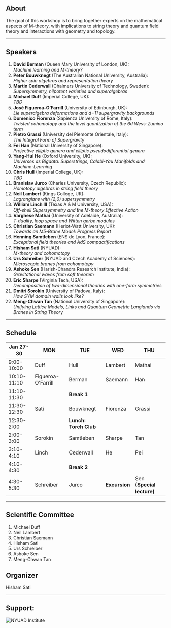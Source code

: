 ## About

The goal of this workshop is to bring together experts on the mathematical aspects of 
M-theory, with implications to string theory and  quantum field theory and interactions 
with geometry and topology. 


___
## Speakers

1. **David Berman**  (Queen Mary University of London, UK):<br /> 
*Machine learning and M-theory?*
2. **Peter Bouwknegt** (The Australian National University, Australia):<br />
*Higher spin algebras and representation theory*
3. **Martin Cederwall** (Chalmers University of Technology, Sweden):  
*Supersymmetry, nilpotent varieties and superalgebras*
4. **Michael Duff**  (Imperial College, UK):<br />
*TBD*
5. **José Figueroa-O’Farrill** (University of Edinburgh, UK):<br />
*Lie superalgebra deformations and d=11 supergravity backgrounds* 
6. **Domenico Fiorenza** (Sapienza University of Rome, Italy):<br />
*Twisted cohomotopy and the level quantization of the 6d Wess-Zumino term*
7. **Pietro Grassi** (University del Piemonte Orientale, Italy):<br />
*The Integral Form of Supergravity*
8. **Fei Han**  (National University of Singapore):<br />
*Projective elliptic genera and elliptic pseudodifferential genera*
9. **Yang-Hui He** (Oxford University, UK):<br />
*Universes as Bigdata:  Superstrings, Calabi-Yau Manifolds and Machine-Learning*
10. **Chris Hull** (Imperial College, UK):<br />
*TBD*
11. **Branislav Jurco** (Charles University, Czech Republic):<br />
*Homotopy algebras in string field theory*
12. **Neil Lambert** (Kings College, UK):<br />
*Lagrangians with (2,0) supersymmetry*
13. **William Linch III**  (Texas A & M University, USA):<br />
*Off-shell Supersymmetry and the M-theory Effective Action*
14. **Varghese Mathai** (University of Adelaide, Australia):<br />
*T-duality, loop space and Witten gerbe modules*
15. **Christian Saemann** (Heriot-Watt University, UK):<br />
*Towards an M5-Brane Model: Progress Report*
16. **Henning Samtleben** (ENS de Lyon, France):<br />
*Exceptional field theories and AdS compactifications*
17. **Hisham Sati** (NYUAD):<br />
*M-theory and cohomotopy*  
18. **Urs Schreiber** (NYUAD and Czech Academy of Sciences):<br />
*Microscopic branes from cohomotopy*
19. **Ashoke Sen** (Harish-Chandra Research Institute, India):<br />
*Gravitational waves from soft theorem*
20. **Eric Sharpe** (Virginia Tech, USA):<br />
*Decomposition of two-dimensional theories with one-form symmetries*
21. **Dmitri Sorokin** (University of Padova, Italy):<br />
*How SYM domain walls look like?* 
22. **Meng-Chwan Tan** (National University of Singapore):<br />
*Unifying Lattice Models, Links and Quantum Geometric Langlands via Branes in String Theory*

___
## Schedule

| Jan 27-30   | MON                | TUE                 | WED            |         THU             |
|-------------|--------------------|---------------------|----------------|-------------------------|
| 9:00-10:00  | Duff               | Hull                | Lambert        | Mathai                  |
| 10:10-11:10 | Figueroa-O’Farrill | Berman              | Saemann        | Han                     |
| 11:10-11:30 |                    | **Break 1**         |                |                         |
| 11:30-12:30 | Sati               | Bouwknegt           | Fiorenza       | Grassi                  |
| 12:30-2:00  |                    |**Lunch: Torch Club**|                |                         |
| 2:00-3:00   | Sorokin            | Samtleben           | Sharpe         | Tan                     |
| 3:10-4:10   | Linch              | Cederwall           | He             | Pei                     |
| 4:10-4:30   |                    | **Break 2**         |                |                         |
| 4:30-5:30   | Schreiber          | Jurco               | **Excursion**  |Sen **(Special lecture)**|


___
## Scientific Committee

  1. Michael Duff
  2. Neil Lambert 
  3. Christian Saemann 
  4. Hisham Sati
  5. Urs Schreiber 
  6. Ashoke Sen 
  7. Meng-Chwan Tan 

## Organizer

Hisham Sati



___

## Support:
![NYUAD Institute](https://armacad.info/images/2016/07/institute-promomovthumb317564-Nm55Q2WBZr_LT4dVRIhTGesaoVNZ7Tlt.png)
